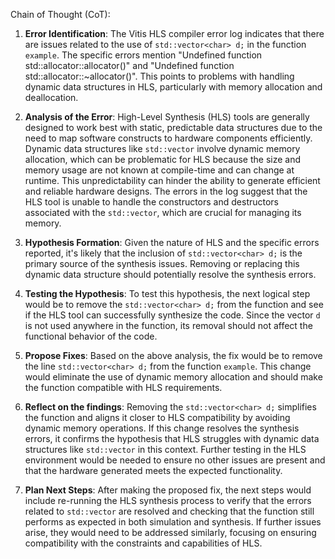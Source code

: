 Chain of Thought (CoT):

1. **Error Identification**: The Vitis HLS compiler error log indicates that there are issues related to the use of `std::vector<char> d;` in the function `example`. The specific errors mention "Undefined function std::allocator<char>::allocator()" and "Undefined function std::allocator<char>::~allocator()". This points to problems with handling dynamic data structures in HLS, particularly with memory allocation and deallocation.

2. **Analysis of the Error**: High-Level Synthesis (HLS) tools are generally designed to work best with static, predictable data structures due to the need to map software constructs to hardware components efficiently. Dynamic data structures like `std::vector` involve dynamic memory allocation, which can be problematic for HLS because the size and memory usage are not known at compile-time and can change at runtime. This unpredictability can hinder the ability to generate efficient and reliable hardware designs. The errors in the log suggest that the HLS tool is unable to handle the constructors and destructors associated with the `std::vector`, which are crucial for managing its memory.

3. **Hypothesis Formation**: Given the nature of HLS and the specific errors reported, it's likely that the inclusion of `std::vector<char> d;` is the primary source of the synthesis issues. Removing or replacing this dynamic data structure should potentially resolve the synthesis errors.

4. **Testing the Hypothesis**: To test this hypothesis, the next logical step would be to remove the `std::vector<char> d;` from the function and see if the HLS tool can successfully synthesize the code. Since the vector `d` is not used anywhere in the function, its removal should not affect the functional behavior of the code.

5. **Propose Fixes**: Based on the above analysis, the fix would be to remove the line `std::vector<char> d;` from the function `example`. This change would eliminate the use of dynamic memory allocation and should make the function compatible with HLS requirements.

6. **Reflect on the findings**: Removing the `std::vector<char> d;` simplifies the function and aligns it closer to HLS compatibility by avoiding dynamic memory operations. If this change resolves the synthesis errors, it confirms the hypothesis that HLS struggles with dynamic data structures like `std::vector` in this context. Further testing in the HLS environment would be needed to ensure no other issues are present and that the hardware generated meets the expected functionality.

7. **Plan Next Steps**: After making the proposed fix, the next steps would include re-running the HLS synthesis process to verify that the errors related to `std::vector` are resolved and checking that the function still performs as expected in both simulation and synthesis. If further issues arise, they would need to be addressed similarly, focusing on ensuring compatibility with the constraints and capabilities of HLS.